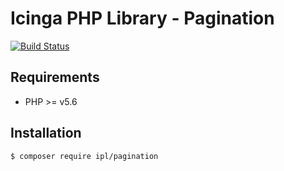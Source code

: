 # Icinga PHP Library - Pagination

[![Build Status](https://travis-ci.com/lippserd/ipl-pagination.svg?branch=master)](https://travis-ci.com/lippserd/ipl-pagination)

## Requirements

* PHP >= v5.6

## Installation

```
$ composer require ipl/pagination
```
